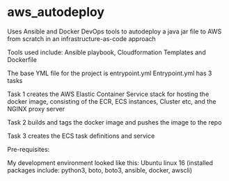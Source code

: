 # aws_autodeploy
Uses Ansible and Docker DevOps tools to autodeploy a java jar file to AWS from scratch in an infrastructure-as-code approach

Tools used include: Ansible playbook, Cloudformation Templates and Dockerfile

The base YML file for the project is entrypoint.yml
Entrypoint.yml has 3 tasks

Task 1 creates the AWS Elastic Container Service stack for hosting the docker image, consisting of the ECR, ECS instances, Cluster etc, and the NGINX proxy server

Task 2 builds and tags the docker image and pushes the image to the repo

Task 3 creates the ECS task definitions and service

Pre-requisites:

My development environment looked like this:
Ubuntu linux 16 (installed packages include: python3, boto, boto3, ansible, docker, awscli)

